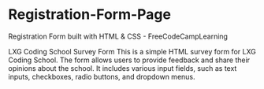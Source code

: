 # Registration-Form-Page
Registration Form built with HTML & CSS - FreeCodeCampLearning


LXG Coding School Survey Form
This is a simple HTML survey form for LXG Coding School. The form allows users to provide feedback and share their opinions about the school. It includes various input fields, such as text inputs, checkboxes, radio buttons, and dropdown menus.
